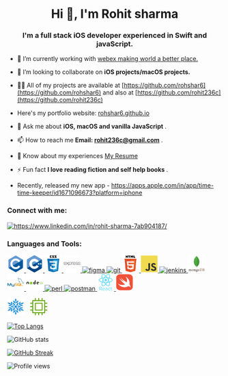 <h1 align="center">Hi 👋, I'm Rohit sharma</h1>
<h3 align="center">I'm a full stack iOS developer experienced in Swift and javaScript.</h3>

- 🔭 I’m currently working with [webex making world a better place.](https://www.webex.com/)

- 👯 I’m looking to collaborate on **iOS projects/macOS projects.**

- 👨‍💻 All of my projects are available at [https://github.com/rohshar6](https://github.com/rohshar6) and also at [https://github.com/rohit236c](https://github.com/rohit236c)
- Here's my portfolio website: [rohshar6.github.io](https://rohshar6.github.io/)

- 💬 Ask me about **iOS, macOS and vanilla JavaScript** .

- 📫 How to reach me **Email: rohit236c@gmail.com** .

- 📄 Know about my experiences [My Resume](https://drive.google.com/file/d/103YXlussVLy99VZMqfq1boUVIPvqLRbX/view)

- ⚡ Fun fact **I love reading fiction and self help books** .

- Recently, released my new app - https://apps.apple.com/in/app/time-time-keeper/id1671096673?platform=iphone 

<h3 align="left">Connect with me:</h3>
<p align="left">
<a href="https://www.linkedin.com/in/rohit-sharma-7ab904187/" target="blank"><img align="center" src="https://raw.githubusercontent.com/rahuldkjain/github-profile-readme-generator/master/src/images/icons/Social/linked-in-alt.svg" alt="https://www.linkedin.com/in/rohit-sharma-7ab904187/" height="30" width="40" /></a>
</p>

<h3 align="left">Languages and Tools:</h3>
<p align="left"> <a href="https://www.cprogramming.com/" target="_blank" rel="noreferrer"> <img src="https://raw.githubusercontent.com/devicons/devicon/master/icons/c/c-original.svg" alt="c" width="40" height="40"/> </a> <a href="https://www.w3schools.com/cpp/" target="_blank" rel="noreferrer"> <img src="https://raw.githubusercontent.com/devicons/devicon/master/icons/cplusplus/cplusplus-original.svg" alt="cplusplus" width="40" height="40"/> </a> <a href="https://www.w3schools.com/css/" target="_blank" rel="noreferrer"> <img src="https://raw.githubusercontent.com/devicons/devicon/master/icons/css3/css3-original-wordmark.svg" alt="css3" width="40" height="40"/> </a> <a href="https://expressjs.com" target="_blank" rel="noreferrer"> <img src="https://raw.githubusercontent.com/devicons/devicon/master/icons/express/express-original-wordmark.svg" alt="express" width="40" height="40"/> </a> <a href="https://www.figma.com/" target="_blank" rel="noreferrer"> <img src="https://www.vectorlogo.zone/logos/figma/figma-icon.svg" alt="figma" width="40" height="40"/> </a> <a href="https://git-scm.com/" target="_blank" rel="noreferrer"> <img src="https://www.vectorlogo.zone/logos/git-scm/git-scm-icon.svg" alt="git" width="40" height="40"/> </a> <a href="https://www.w3.org/html/" target="_blank" rel="noreferrer"> <img src="https://raw.githubusercontent.com/devicons/devicon/master/icons/html5/html5-original-wordmark.svg" alt="html5" width="40" height="40"/> </a> <a href="https://developer.mozilla.org/en-US/docs/Web/JavaScript" target="_blank" rel="noreferrer"> <img src="https://raw.githubusercontent.com/devicons/devicon/master/icons/javascript/javascript-original.svg" alt="javascript" width="40" height="40"/> </a> <a href="https://www.jenkins.io" target="_blank" rel="noreferrer"> <img src="https://www.vectorlogo.zone/logos/jenkins/jenkins-icon.svg" alt="jenkins" width="40" height="40"/> </a> <a href="https://www.mongodb.com/" target="_blank" rel="noreferrer"> <img src="https://raw.githubusercontent.com/devicons/devicon/master/icons/mongodb/mongodb-original-wordmark.svg" alt="mongodb" width="40" height="40"/> </a> <a href="https://www.mysql.com/" target="_blank" rel="noreferrer"> <img src="https://raw.githubusercontent.com/devicons/devicon/master/icons/mysql/mysql-original-wordmark.svg" alt="mysql" width="40" height="40"/> </a> <a href="https://nodejs.org" target="_blank" rel="noreferrer"> <img src="https://raw.githubusercontent.com/devicons/devicon/master/icons/nodejs/nodejs-original-wordmark.svg" alt="nodejs" width="40" height="40"/> </a> <a href="https://www.perl.org/" target="_blank" rel="noreferrer"> <img src="https://api.iconify.design/logos-perl.svg" alt="perl" width="40" height="40"/> </a> <a href="https://postman.com" target="_blank" rel="noreferrer"> <img src="https://www.vectorlogo.zone/logos/getpostman/getpostman-icon.svg" alt="postman" width="40" height="40"/> </a> <a href="https://reactjs.org/" target="_blank" rel="noreferrer"> <img src="https://raw.githubusercontent.com/devicons/devicon/master/icons/react/react-original-wordmark.svg" alt="react" width="40" height="40"/> </a> <a href="https://developer.apple.com/swift/" target="_blank" rel="noreferrer"> <img src="https://raw.githubusercontent.com/devicons/devicon/master/icons/swift/swift-original.svg" alt="swift" width="40" height="40"/> </a> </p>


<a href='https://archiveprogram.github.com/'><img src='https://raw.githubusercontent.com/acervenky/animated-github-badges/master/assets/acbadge.gif' width='40' height='40'></a> <a href='https://docs.github.com/en/developers'><img src='https://raw.githubusercontent.com/acervenky/animated-github-badges/master/assets/devbadge.gif' width='40' height='40'></a> 

[![Top Langs](https://github-readme-stats-rohshar6-jfzrtr4i0-rohshar6.vercel.app/api/top-langs/?username=rohshar6)](https://github.com/anuraghazra/github-readme-stats)

![GitHub stats](https://github-readme-stats-rohshar6-jfzrtr4i0-rohshar6.vercel.app/api?username=rohshar6&show_icons=true&&count_private=true)  

[![GitHub Streak](https://streak-stats.demolab.com?user=rohshar6&hide_border=true&background=FFFFFF&border=000000)](https://git.io/streak-stats)

![Profile views](https://gpvc.arturio.dev/rohshar6)  
